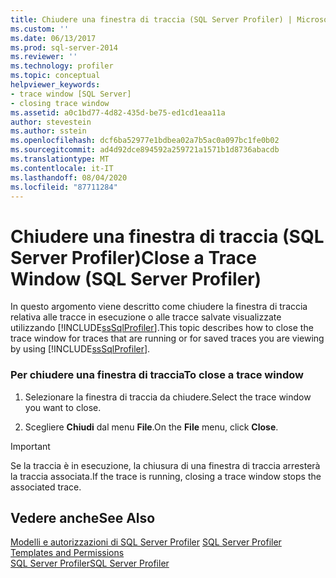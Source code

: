 ```yaml
---
title: Chiudere una finestra di traccia (SQL Server Profiler) | Microsoft Docs
ms.custom: ''
ms.date: 06/13/2017
ms.prod: sql-server-2014
ms.reviewer: ''
ms.technology: profiler
ms.topic: conceptual
helpviewer_keywords:
- trace window [SQL Server]
- closing trace window
ms.assetid: a0c1bd77-4d82-435d-be75-ed1cd1eaa11a
author: stevestein
ms.author: sstein
ms.openlocfilehash: dcf6ba52977e1bdbea02a7b5ac0a097bc1fe0b02
ms.sourcegitcommit: ad4d92dce894592a259721a1571b1d8736abacdb
ms.translationtype: MT
ms.contentlocale: it-IT
ms.lasthandoff: 08/04/2020
ms.locfileid: "87711284"
---
```

# <a name="close-a-trace-window-sql-server-profiler"></a><span data-ttu-id="f0591-102">Chiudere una finestra di traccia (SQL Server Profiler)</span><span class="sxs-lookup"><span data-stu-id="f0591-102">Close a Trace Window (SQL Server Profiler)</span></span>
  <span data-ttu-id="f0591-103">In questo argomento viene descritto come chiudere la finestra di traccia relativa alle tracce in esecuzione o alle tracce salvate visualizzate utilizzando [!INCLUDE[ssSqlProfiler](../../includes/sssqlprofiler-md.md)].</span><span class="sxs-lookup"><span data-stu-id="f0591-103">This topic describes how to close the trace window for traces that are running or for saved traces you are viewing by using [!INCLUDE[ssSqlProfiler](../../includes/sssqlprofiler-md.md)].</span></span>  
  
### <a name="to-close-a-trace-window"></a><span data-ttu-id="f0591-104">Per chiudere una finestra di traccia</span><span class="sxs-lookup"><span data-stu-id="f0591-104">To close a trace window</span></span>  
  
1.  <span data-ttu-id="f0591-105">Selezionare la finestra di traccia da chiudere.</span><span class="sxs-lookup"><span data-stu-id="f0591-105">Select the trace window you want to close.</span></span>  
  
2.  <span data-ttu-id="f0591-106">Scegliere **Chiudi** dal menu **File**.</span><span class="sxs-lookup"><span data-stu-id="f0591-106">On the **File** menu, click **Close**.</span></span>  
  
> [!IMPORTANT]  
>  <span data-ttu-id="f0591-107">Se la traccia è in esecuzione, la chiusura di una finestra di traccia arresterà la traccia associata.</span><span class="sxs-lookup"><span data-stu-id="f0591-107">If the trace is running, closing a trace window stops the associated trace.</span></span>  
  
## <a name="see-also"></a><span data-ttu-id="f0591-108">Vedere anche</span><span class="sxs-lookup"><span data-stu-id="f0591-108">See Also</span></span>  
 <span data-ttu-id="f0591-109">[Modelli e autorizzazioni di SQL Server Profiler](sql-server-profiler-templates-and-permissions.md) </span><span class="sxs-lookup"><span data-stu-id="f0591-109">[SQL Server Profiler Templates and Permissions](sql-server-profiler-templates-and-permissions.md) </span></span>  
 [<span data-ttu-id="f0591-110">SQL Server Profiler</span><span class="sxs-lookup"><span data-stu-id="f0591-110">SQL Server Profiler</span></span>](sql-server-profiler.md)  
  
  

